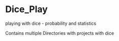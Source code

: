 # Dice_Play
playing with dice - probability and statistics

Contains multiple Directories with projects with dice
